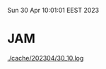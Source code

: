 Sun 30 Apr 10:01:01 EEST 2023
# JAM
<a href='./cache/202304/30_10.log'>./cache/202304/30_10.log</a>
